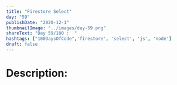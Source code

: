 ```yaml
---
title: "Firestore Select"
day: "59"
publishDate: "2020-12-1"
thumbnailImage: "../images/day-59.png"
shareText: "Day 59/100 :  "
hashtags: ["100DaysOfCode",'firestore', 'select', 'js', 'node']
draft: false
---
```


# Description:
